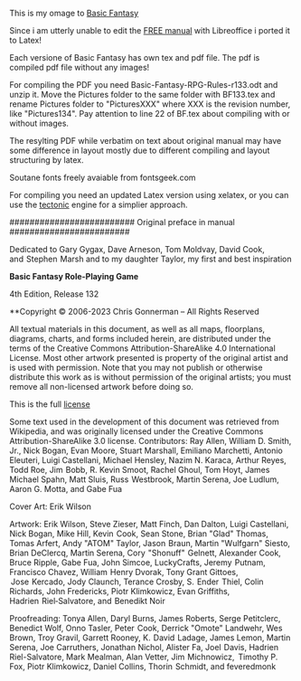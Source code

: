 This is my omage to [Basic Fantasy](https://www.basicfantasy.org/downloads.html) 

Since i am utterly unable to edit the [FREE manual](https://www.basicfantasy.org/downloads.html) with Libreoffice i ported it to Latex!

Each versione of Basic Fantasy has own tex and pdf file. The pdf is compiled pdf file without any images!

For compiling the PDF you need Basic-Fantasy-RPG-Rules-r133.odt and unzip it. Move the Pictures folder to the same folder with BF133.tex and rename Pictures folder to "PicturesXXX" where XXX is the revision number, like "Pictures134". Pay attention to line 22 of BF.tex about compiling with or without images.

The resylting PDF while verbatim on text about original manual may have some difference in layout mostly due to different compiling and layout structuring by latex.

Soutane fonts freely avaiable from fontsgeek.com

For compiling you need an updated Latex version using xelatex, or you can use the [tectonic](https://tectonic-typesetting.github.io/en-US/) engine for a simplier approach.


######################### Original preface in manual ########################

Dedicated to Gary Gygax, Dave Arneson, Tom Moldvay, David Cook, and  Stephen  Marsh and to my daughter Taylor, my first and best inspiration

**Basic Fantasy Role-Playing Game**

4th Edition, Release 132

**Copyright © 2006-2023 Chris Gonnerman – All Rights Reserved

All textual materials in this document, as well as all maps, floorplans, diagrams, charts, and forms included herein, are distributed under the terms of the Creative Commons Attribution-ShareAlike 4.0 International License.  Most other artwork presented is property of the original artist and is used with permission. Note that you may not publish or otherwise distribute this work as is without permission of the original artists; you must remove all non-licensed artwork before doing so.

This is the full  [license](https://creativecommons.org/licenses/by-sa/4.0/)

Some text used in the development of this document was retrieved from Wikipedia, and was originally licensed under the Creative Commons Attribution-ShareAlike 3.0 license.
Contributors:	Ray Allen, William D. Smith, Jr., Nick Bogan, Evan Moore, Stuart Marshall, Emiliano Marchetti, Antonio Eleuteri, Luigi Castellani, Michael Hensley, Nazim N. Karaca, Arthur Reyes, Todd Roe, Jim  Bobb, R. Kevin Smoot, Rachel Ghoul, Tom Hoyt, James Michael Spahn, Matt Sluis, Russ  Westbrook, Martin Serena, Joe Ludlum, Aaron G. Motta, and Gabe Fua

Cover Art:	Erik Wilson

Artwork:	Erik Wilson, Steve Zieser, Matt Finch, Dan Dalton, Luigi Castellani, Nick Bogan, Mike Hill, Kevin  Cook, Sean Stone, Brian "Glad" Thomas, Tomas Arfert, Andy "ATOM" Taylor, Jason  Braun, Martin "Wulfgarn" Siesto, Brian DeClercq, Martin Serena, Cory  "Shonuff"  Gelnett, Alexander Cook, Bruce Ripple, Gabe Fua, John Simcoe, LuckyCrafts, Jeremy  Putnam, Francisco Chavez, William  Henry Dvorak, Tony Grant Gittoes,  Jose  Kercado, Jody Claunch, Terance Crosby, S.  Ender  Thiel, Colin Richards, John Fredericks, Piotr Klimkowicz, Evan Griffiths, Hadrien  Riel‑Salvatore, and  Benedikt Noir

Proofreading:	Tonya Allen, Daryl Burns, James Roberts, Serge Petitclerc, Benedict Wolf, Onno Tasler, Peter  Cook, Derrick "Omote" Landwehr, Wes Brown, Troy Gravil, Garrett Rooney, K.  David  Ladage, James Lemon, Martin Serena, Joe Carruthers, Jonathan Nichol, Alister Fa, Joel  Davis, Hadrien Riel-Salvatore, Mark Mealman, Alan Vetter, Jim  Michnowicz,  Timothy P. Fox, Piotr Klimkowicz, Daniel Collins, Thorin  Schmidt, and feveredmonk

